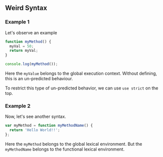 ## Weird Syntax

### Example 1

Let's observe an example

```js
function myMethod() {
  myVal = 50;
  return myVal;
}

console.log(myMethod());
```

Here the `myValue` belongs to the global execution context. Without defining, this is an un-predicted behaviour.

To restrict this type of un-predicted behavior, we can use `use strict` on the top.

### Example 2

Now, let's see another syntax.

```js
var myMethod = function myMethodName() {
  return 'Hello World!!';
};
```

Here the `myMethod` belongs to the global lexical environment. But the `myMethodName` belongs to the functional lexical environment.
